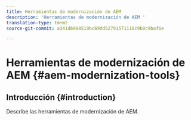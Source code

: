 ```yaml
---
title: Herramientas de modernización de AEM
description: 'Herramientas de modernización de AEM '
translation-type: tm+mt
source-git-commit: a341d6908519bc69dd52791571118c9b0c9baf6e

---
```



# Herramientas de modernización de AEM {#aem-modernization-tools}

## Introducción {#introduction}

Describe las herramientas de modernización de AEM.
